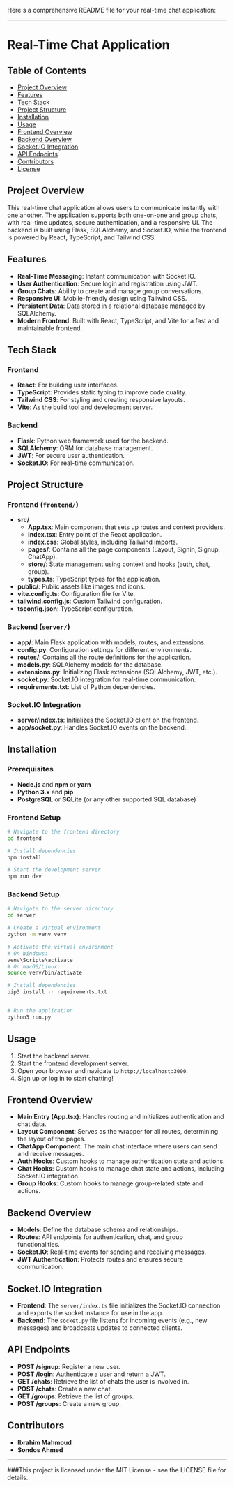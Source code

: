 Here's a comprehensive README file for your real-time chat application:

---

# Real-Time Chat Application

## Table of Contents

- [Project Overview](#project-overview)
- [Features](#features)
- [Tech Stack](#tech-stack)
- [Project Structure](#project-structure)
- [Installation](#installation)
- [Usage](#usage)
- [Frontend Overview](#frontend-overview)
- [Backend Overview](#backend-overview)
- [Socket.IO Integration](#socketio-integration)
- [API Endpoints](#api-endpoints)
- [Contributors](#contributors)
- [License](#license)

## Project Overview

This real-time chat application allows users to communicate instantly with one another. The application supports both one-on-one and group chats, with real-time updates, secure authentication, and a responsive UI. The backend is built using Flask, SQLAlchemy, and Socket.IO, while the frontend is powered by React, TypeScript, and Tailwind CSS.

## Features

- **Real-Time Messaging**: Instant communication with Socket.IO.
- **User Authentication**: Secure login and registration using JWT.
- **Group Chats**: Ability to create and manage group conversations.
- **Responsive UI**: Mobile-friendly design using Tailwind CSS.
- **Persistent Data**: Data stored in a relational database managed by SQLAlchemy.
- **Modern Frontend**: Built with React, TypeScript, and Vite for a fast and maintainable frontend.

## Tech Stack

### Frontend

- **React**: For building user interfaces.
- **TypeScript**: Provides static typing to improve code quality.
- **Tailwind CSS**: For styling and creating responsive layouts.
- **Vite**: As the build tool and development server.

### Backend

- **Flask**: Python web framework used for the backend.
- **SQLAlchemy**: ORM for database management.
- **JWT**: For secure user authentication.
- **Socket.IO**: For real-time communication.

## Project Structure

### Frontend (`frontend/`)

- **src/**
  - **App.tsx**: Main component that sets up routes and context providers.
  - **index.tsx**: Entry point of the React application.
  - **index.css**: Global styles, including Tailwind imports.
  - **pages/**: Contains all the page components (Layout, Signin, Signup, ChatApp).
  - **store/**: State management using context and hooks (auth, chat, group).
  - **types.ts**: TypeScript types for the application.
- **public/**: Public assets like images and icons.
- **vite.config.ts**: Configuration file for Vite.
- **tailwind.config.js**: Custom Tailwind configuration.
- **tsconfig.json**: TypeScript configuration.

### Backend (`server/`)

- **app/**: Main Flask application with models, routes, and extensions.
- **config.py**: Configuration settings for different environments.
- **routes/**: Contains all the route definitions for the application.
- **models.py**: SQLAlchemy models for the database.
- **extensions.py**: Initializing Flask extensions (SQLAlchemy, JWT, etc.).
- **socket.py**: Socket.IO integration for real-time communication.
- **requirements.txt**: List of Python dependencies.

### Socket.IO Integration

- **server/index.ts**: Initializes the Socket.IO client on the frontend.
- **app/socket.py**: Handles Socket.IO events on the backend.

## Installation

### Prerequisites

- **Node.js** and **npm** or **yarn**
- **Python 3.x** and **pip**
- **PostgreSQL** or **SQLite** (or any other supported SQL database)

### Frontend Setup

```bash
# Navigate to the frontend directory
cd frontend

# Install dependencies
npm install

# Start the development server
npm run dev
```

### Backend Setup

```bash
# Navigate to the server directory
cd server

# Create a virtual environment
python -m venv venv

# Activate the virtual environment
# On Windows:
venv\Scripts\activate
# On macOS/Linux:
source venv/bin/activate

# Install dependencies
pip3 install -r requirements.txt


# Run the application
python3 run.py
```

## Usage

1. Start the backend server.
2. Start the frontend development server.
3. Open your browser and navigate to `http://localhost:3000`.
4. Sign up or log in to start chatting!

## Frontend Overview

- **Main Entry (App.tsx)**: Handles routing and initializes authentication and chat data.
- **Layout Component**: Serves as the wrapper for all routes, determining the layout of the pages.
- **ChatApp Component**: The main chat interface where users can send and receive messages.
- **Auth Hooks**: Custom hooks to manage authentication state and actions.
- **Chat Hooks**: Custom hooks to manage chat state and actions, including Socket.IO integration.
- **Group Hooks**: Custom hooks to manage group-related state and actions.

## Backend Overview

- **Models**: Define the database schema and relationships.
- **Routes**: API endpoints for authentication, chat, and group functionalities.
- **Socket.IO**: Real-time events for sending and receiving messages.
- **JWT Authentication**: Protects routes and ensures secure communication.

## Socket.IO Integration

- **Frontend**: The `server/index.ts` file initializes the Socket.IO connection and exports the socket instance for use in the app.
- **Backend**: The `socket.py` file listens for incoming events (e.g., new messages) and broadcasts updates to connected clients.

## API Endpoints

- **POST /signup**: Register a new user.
- **POST /login**: Authenticate a user and return a JWT.
- **GET /chats**: Retrieve the list of chats the user is involved in.
- **POST /chats**: Create a new chat.
- **GET /groups**: Retrieve the list of groups.
- **POST /groups**: Create a new group.

## Contributors

- **Ibrahim Mahmoud**
- **Sondos Ahmed**

-------

###This project is licensed under the MIT License - see the LICENSE file for details.
